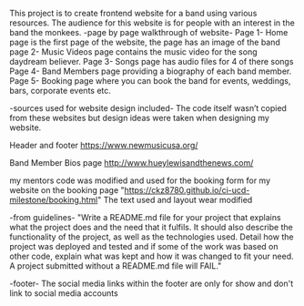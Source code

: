This project is to create frontend website for a band using various resources.
The audience for this website is for people with an interest in the band the monkees.
-page by page walkthrough of website-
Page 1- Home page is the first page of the website, the page has an image of the band
page 2- Music Videos page contains the music video for the song daydream believer.
Page 3- Songs page has audio files for 4 of there songs
Page 4- Band Members page providing a biography of each band member.
Page 5- Booking page where you can book the band for events, weddings, bars, corporate events etc.

-sources used for website design included-
The code itself wasn’t copied from these websites but design ideas were taken when designing my website.

Header and footer
https://www.newmusicusa.org/

Band Member Bios page 
http://www.hueylewisandthenews.com/ 



my mentors code was modified and used for the booking form for my website on the booking page
"https://ckz8780.github.io/ci-ucd-milestone/booking.html"
The text used and layout wear modified



-from guidelines-
"Write a README.md file for your project that explains what the project does and the need that it fulfils. 
It should also describe the functionality of the project, as well as the technologies used. 
Detail how the project was deployed and tested and if some of the work was based on other code, 
explain what was kept and how it was changed to fit your need. A project submitted without a README.md file will FAIL."

-footer-
The social media links within the footer are only for show and don't link to social media accounts